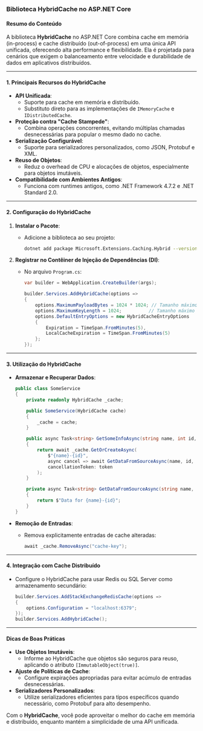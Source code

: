 ### Biblioteca HybridCache no ASP.NET Core

#### Resumo do Conteúdo

A biblioteca **HybridCache** no ASP.NET Core combina cache em memória (in-process) e cache distribuído (out-of-process) em uma única API unificada, oferecendo alta performance e flexibilidade. Ela é projetada para cenários que exigem o balanceamento entre velocidade e durabilidade de dados em aplicativos distribuídos.

---

#### **1. Principais Recursos do HybridCache**
- **API Unificada**:
  - Suporte para cache em memória e distribuído.
  - Substituto direto para as implementações de `IMemoryCache` e `IDistributedCache`.
- **Proteção contra "Cache Stampede"**:
  - Combina operações concorrentes, evitando múltiplas chamadas desnecessárias para popular o mesmo dado no cache.
- **Serialização Configurável**:
  - Suporte para serializadores personalizados, como JSON, Protobuf e XML.
- **Reuso de Objetos**:
  - Reduz o overhead de CPU e alocações de objetos, especialmente para objetos imutáveis.
- **Compatibilidade com Ambientes Antigos**:
  - Funciona com runtimes antigos, como .NET Framework 4.7.2 e .NET Standard 2.0.

---

#### **2. Configuração do HybridCache**

1. **Instalar o Pacote**:
   - Adicione a biblioteca ao seu projeto:
     ```bash
     dotnet add package Microsoft.Extensions.Caching.Hybrid --version "9.0.0-preview.7.24406.2"
     ```

2. **Registrar no Contêiner de Injeção de Dependências (DI)**:
   - No arquivo `Program.cs`:
     ```csharp
     var builder = WebApplication.CreateBuilder(args);

     builder.Services.AddHybridCache(options =>
     {
         options.MaximumPayloadBytes = 1024 * 1024; // Tamanho máximo de entrada (1 MB)
         options.MaximumKeyLength = 1024;          // Tamanho máximo da chave (1024 caracteres)
         options.DefaultEntryOptions = new HybridCacheEntryOptions
         {
             Expiration = TimeSpan.FromMinutes(5),
             LocalCacheExpiration = TimeSpan.FromMinutes(5)
         };
     });
     ```

---

#### **3. Utilização do HybridCache**

- **Armazenar e Recuperar Dados**:
  ```csharp
  public class SomeService
  {
      private readonly HybridCache _cache;

      public SomeService(HybridCache cache)
      {
          _cache = cache;
      }

      public async Task<string> GetSomeInfoAsync(string name, int id, CancellationToken token = default)
      {
          return await _cache.GetOrCreateAsync(
              $"{name}-{id}",
              async cancel => await GetDataFromSourceAsync(name, id, cancel),
              cancellationToken: token
          );
      }

      private async Task<string> GetDataFromSourceAsync(string name, int id, CancellationToken token)
      {
          return $"Data for {name}-{id}";
      }
  }
  ```

- **Remoção de Entradas**:
  - Remova explicitamente entradas de cache alteradas:
    ```csharp
    await _cache.RemoveAsync("cache-key");
    ```

---

#### **4. Integração com Cache Distribuído**
- Configure o HybridCache para usar Redis ou SQL Server como armazenamento secundário:
  ```csharp
  builder.Services.AddStackExchangeRedisCache(options =>
  {
      options.Configuration = "localhost:6379";
  });
  builder.Services.AddHybridCache();
  ```

---

#### **Dicas de Boas Práticas**
- **Use Objetos Imutáveis**:
  - Informe ao HybridCache que objetos são seguros para reuso, aplicando o atributo `[ImmutableObject(true)]`.
- **Ajuste de Políticas de Cache**:
  - Configure expirações apropriadas para evitar acúmulo de entradas desnecessárias.
- **Serializadores Personalizados**:
  - Utilize serializadores eficientes para tipos específicos quando necessário, como Protobuf para alto desempenho.

Com o **HybridCache**, você pode aproveitar o melhor do cache em memória e distribuído, enquanto mantém a simplicidade de uma API unificada.